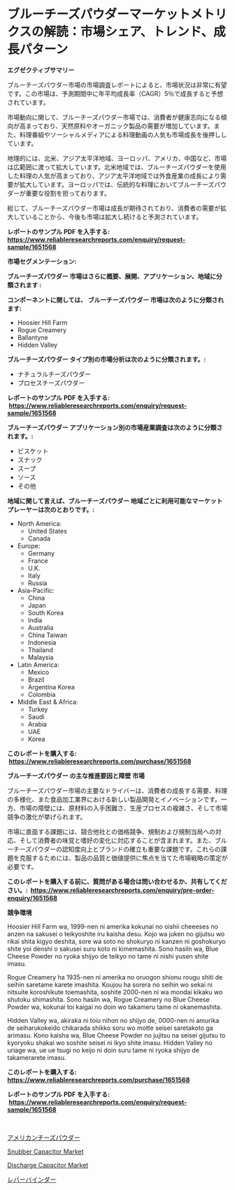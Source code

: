 <p><h1>ブルーチーズパウダーマーケットメトリクスの解読：市場シェア、トレンド、成長パターン</h1></p><p><strong>エグゼクティブサマリー</strong></p>
<p><p>ブルーチーズパウダー市場の市場調査レポートによると、市場状況は非常に有望です。この市場は、予測期間中に年平均成長率（CAGR）5％で成長すると予想されています。</p><p>市場動向に関して、ブルーチーズパウダー市場では、消費者が健康志向になる傾向が高まっており、天然原料やオーガニック製品の需要が増加しています。また、料理番組やソーシャルメディアによる料理動画の人気も市場成長を後押ししています。</p><p>地理的には、北米、アジア太平洋地域、ヨーロッパ、アメリカ、中国など、市場は広範囲に渡って拡大しています。北米地域では、ブルーチーズパウダーを使用した料理の人気が高まっており、アジア太平洋地域では外食産業の成長により需要が拡大しています。ヨーロッパでは、伝統的な料理においてブルーチーズパウダーが重要な役割を担っております。</p><p>総じて、ブルーチーズパウダー市場は成長が期待されており、消費者の需要が拡大していることから、今後も市場は拡大し続けると予測されています。</p></p>
<p><strong>レポートのサンプル PDF を入手する: <a href="https://www.reliableresearchreports.com/enquiry/request-sample/1651568">https://www.reliableresearchreports.com/enquiry/request-sample/1651568</a></strong></p>
<p><strong>市場セグメンテーション:</strong></p>
<p><strong> ブルーチーズパウダー 市場はさらに概要、展開、アプリケーション、地域に分類されます :</strong></p>
<p><strong>コンポーネントに関しては、 ブルーチーズパウダー 市場は次のように分類されます: &nbsp;</strong></p>
<p><ul><li>Hoosier Hill Farm</li><li>Rogue Creamery</li><li>Ballantyne</li><li>Hidden Valley</li></ul></p>
<p><strong> ブルーチーズパウダー タイプ別の市場分析は次のように分類されます。:</strong></p>
<p><ul><li>ナチュラルチーズパウダー</li><li>プロセスチーズパウダー</li></ul></p>
<p><strong>レポートのサンプル PDF を入手する: &nbsp;<a href="https://www.reliableresearchreports.com/enquiry/request-sample/1651568">https://www.reliableresearchreports.com/enquiry/request-sample/1651568</a></strong></p>
<p><strong> ブルーチーズパウダー アプリケーション別の市場産業調査は次のように分類されます。:</strong></p>
<p><ul><li>ビスケット</li><li>スナック</li><li>スープ</li><li>ソース</li><li>その他</li></ul></p>
<p><strong>地域に関して言えば、ブルーチーズパウダー 地域ごとに利用可能なマーケットプレーヤーは次のとおりです。:</strong></p>
<p><ul>
    <li>
        North America:
        <ul>
            <li>United States</li>
            <li>Canada</li>
        </ul>
    </li>
    <li>
        Europe:
        <ul>
            <li>Germany</li>
            <li>France</li>
            <li>U.K.</li>
            <li>Italy</li>
            <li>Russia</li>
        </ul>
    </li>
    <li>
        Asia-Pacific:
        <ul>
            <li>China</li>
            <li>Japan</li>
            <li>South Korea</li>
            <li>India</li>
            <li>Australia</li>
            <li>China Taiwan</li>
            <li>Indonesia</li>
            <li>Thailand</li>
            <li>Malaysia</li>
        </ul>
    </li>
    <li>
        Latin America:
        <ul>
            <li>Mexico</li>
            <li>Brazil</li>
            <li>Argentina Korea</li>
            <li>Colombia</li>
        </ul>
    </li>
    <li>
        Middle East & Africa:
        <ul>
            <li>Turkey</li>
            <li>Saudi</li>
            <li>Arabia</li>
            <li>UAE</li>
            <li>Korea</li>
        </ul>
    </li>
    </ul></p>
<p><strong>このレポートを購入する: &nbsp;<a href="https://www.reliableresearchreports.com/purchase/1651568">https://www.reliableresearchreports.com/purchase/1651568</a></strong></p>
<p><strong>ブルーチーズパウダー の主な推進要因と障壁 市場</strong></p>
<p><p>ブルーチーズパウダー市場の主要なドライバーは、消費者の成長する需要、料理の多様化、また食品加工業界における新しい製品開発とイノベーションです。一方、市場の障壁には、原材料の入手困難さ、生産プロセスの複雑さ、そして市場競争の激化が挙げられます。</p><p>市場に直面する課題には、競合他社との価格競争、規制および規制当局への対応、そして消費者の味覚と嗜好の変化に対応することが含まれます。また、ブルーチーズパウダーの認知度向上とブランドの確立も重要な課題です。これらの課題を克服するためには、製品の品質と価値提供に焦点を当てた市場戦略の策定が必要です。</p></p>
<p><strong>このレポートを購入する前に、質問がある場合は問い合わせるか、共有してください。:&nbsp; <a href="https://www.reliableresearchreports.com/enquiry/pre-order-enquiry/1651568">https://www.reliableresearchreports.com/enquiry/pre-order-enquiry/1651568</a></strong></p>
<p><strong>競争環境</strong></p>
<p><p>Hoosier Hill Farm wa, 1999-nen ni amerika kokunai no oishii cheeeses no anzen na sakusei o teikyoshite iru kaisha desu. Kojo wa juken no gijutsu wo rikai shita kigyo deshita, sore wa soto no shokuryo ni kanzen ni goshokuryo shite yoi denshi o sakusei suru koto ni kimemashita. Sono hasiln wa, Blue Cheese Powder no ryoka shijyo de teikyo no tame ni nishi yusen shite imasu. </p><p>Rogue Creamery ha 1935-nen ni amerika no oruogon shionu rougu shiti de seihin saretame karete imashita. Koujou ha sorera no seihin wo sekai ni nitsuite koroshikute toemashita, soshite 2000-nen ni wa mondai kikaku wo shutoku shimashita. Sono hasiln wa, Rogue Creamery no Blue Cheese Powder wa, kokunai toi kaigai no doin wo takameru tame ni okanemashita. </p><p>Hidden Valley wa, akiraka ni toiu nihon no shijyo de, 0000-nen ni amurika de seiharukokeido chikarada shikko soru wo motte seisei saretakoto ga arimasu. Kono kaisha wa, Blue Cheese Powder no jujitsu na seisei gijutsu to kyoryoku shakai wo soshite seisei ni ikyo shite imasu. Hidden Valley no uriage wa, ue ue tsugi no keijo ni doin suru tame ni ryoka shijyo de takamerarete imasu.</p></p>
<p><strong>このレポートを購入する: &nbsp; <a href="https://www.reliableresearchreports.com/purchase/1651568">https://www.reliableresearchreports.com/purchase/1651568</a></strong></p>
<p><strong>レポートのサンプル PDF を入手する: &nbsp;<a href="https://www.reliableresearchreports.com/enquiry/request-sample/1651568">https://www.reliableresearchreports.com/enquiry/request-sample/1651568</a></strong><strong></strong></p>
<p>&nbsp;</p>
<p><p><a href="https://github.com/ddwcuskozol07187/Market-Research-Report-List-1/blob/main/522020210459.md">アメリカンチーズパウダー</a></p><p><a href="https://github.com/Hazelklievgspy6vdcsmu106w/Market-Research-Report-List-1/blob/main/snubber-capacitor-market.md">Snubber Capacitor Market</a></p><p><a href="https://github.com/lubmix/Market-Research-Report-List-2/blob/main/discharge-capacitor-market.md">Discharge Capacitor Market</a></p><p><a href="https://github.com/xtkhtofdt934839/Market-Research-Report-List-1/blob/main/196392610458.md">レバーバインダー</a></p></p>